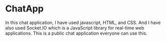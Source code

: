 # ChatApp
In this chat application, I have used javascript, HTML, and CSS. And I have also used Socket.IO which is a JavaScript library for real-time web applications. This is a public chat application everyone can use this.
